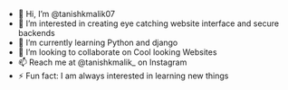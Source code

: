 - 👋 Hi, I’m @tanishkmalik07
- 👀 I’m interested in creating eye catching website interface and secure backends
- 🌱 I’m currently learning Python and django  
- 💞️ I’m looking to collaborate on Cool looking Websites
- 📫 Reach me at @tanishkmalik_ on Instagram
- ⚡ Fun fact: I am always interested in learning new things

<!---
tanishkmalik07/tanishkmalik07 is a ✨ special ✨ repository because its `README.md` (this file) appears on your GitHub profile.
You can click the Preview link to take a look at your changes.
--->
